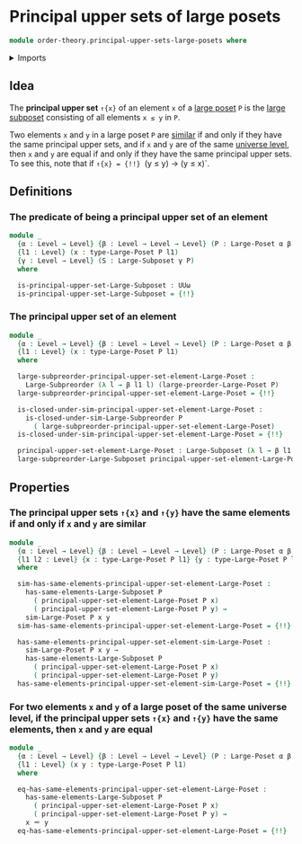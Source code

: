 # Principal upper sets of large posets

```agda
module order-theory.principal-upper-sets-large-posets where
```

<details><summary>Imports</summary>

```agda
open import foundation.dependent-pair-types
open import foundation.identity-types
open import foundation.logical-equivalences
open import foundation.universe-levels

open import order-theory.large-posets
open import order-theory.large-subposets
open import order-theory.large-subpreorders
open import order-theory.similarity-of-elements-large-posets
```

</details>

## Idea

The **principal upper set** `↑{x}` of an element `x` of a
[large poset](order-theory.large-posets.md) `P` is the
[large subposet](order-theory.large-subposets.md) consisting of all elements
`x ≤ y` in `P`.

Two elements `x` and `y` in a large poset `P` are
[similar](order-theory.similarity-of-elements-large-posets.md) if and only if
they have the same principal upper sets, and if `x` and `y` are of the same
[universe level](foundation.universe-levels.md), then `x` and `y` are equal if
and only if they have the same principal upper sets. To see this, note that if
`↑{x} = {!!}
`(y ≤ y) → (y ≤ x)`.

## Definitions

### The predicate of being a principal upper set of an element

```agda
module _
  {α : Level → Level} {β : Level → Level → Level} (P : Large-Poset α β)
  {l1 : Level} (x : type-Large-Poset P l1)
  {γ : Level → Level} (S : Large-Subposet γ P)
  where

  is-principal-upper-set-Large-Subposet : UUω
  is-principal-upper-set-Large-Subposet = {!!}
```

### The principal upper set of an element

```agda
module _
  {α : Level → Level} {β : Level → Level → Level} (P : Large-Poset α β)
  {l1 : Level} (x : type-Large-Poset P l1)
  where

  large-subpreorder-principal-upper-set-element-Large-Poset :
    Large-Subpreorder (λ l → β l1 l) (large-preorder-Large-Poset P)
  large-subpreorder-principal-upper-set-element-Large-Poset = {!!}

  is-closed-under-sim-principal-upper-set-element-Large-Poset :
    is-closed-under-sim-Large-Subpreorder P
      ( large-subpreorder-principal-upper-set-element-Large-Poset)
  is-closed-under-sim-principal-upper-set-element-Large-Poset = {!!}

  principal-upper-set-element-Large-Poset : Large-Subposet (λ l → β l1 l) P
  large-subpreorder-Large-Subposet principal-upper-set-element-Large-Poset = {!!}
```

## Properties

### The principal upper sets `↑{x}` and `↑{y}` have the same elements if and only if `x` and `y` are similar

```agda
module _
  {α : Level → Level} {β : Level → Level → Level} (P : Large-Poset α β)
  {l1 l2 : Level} {x : type-Large-Poset P l1} {y : type-Large-Poset P l2}
  where

  sim-has-same-elements-principal-upper-set-element-Large-Poset :
    has-same-elements-Large-Subposet P
      ( principal-upper-set-element-Large-Poset P x)
      ( principal-upper-set-element-Large-Poset P y) →
    sim-Large-Poset P x y
  sim-has-same-elements-principal-upper-set-element-Large-Poset = {!!}

  has-same-elements-principal-upper-set-element-sim-Large-Poset :
    sim-Large-Poset P x y →
    has-same-elements-Large-Subposet P
      ( principal-upper-set-element-Large-Poset P x)
      ( principal-upper-set-element-Large-Poset P y)
  has-same-elements-principal-upper-set-element-sim-Large-Poset = {!!}
```

### For two elements `x` and `y` of a large poset of the same universe level, if the principal upper sets `↑{x}` and `↑{y}` have the same elements, then `x` and `y` are equal

```agda
module _
  {α : Level → Level} {β : Level → Level → Level} (P : Large-Poset α β)
  {l1 : Level} (x y : type-Large-Poset P l1)
  where

  eq-has-same-elements-principal-upper-set-element-Large-Poset :
    has-same-elements-Large-Subposet P
      ( principal-upper-set-element-Large-Poset P x)
      ( principal-upper-set-element-Large-Poset P y) →
    x ＝ y
  eq-has-same-elements-principal-upper-set-element-Large-Poset = {!!}
```
